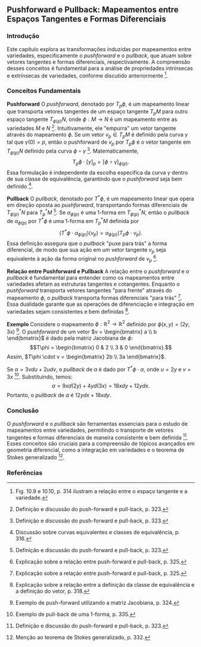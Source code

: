 ## Pushforward e Pullback: Mapeamentos entre Espaços Tangentes e Formas Diferenciais

### Introdução
Este capítulo explora as transformações induzidas por mapeamentos entre variedades, especificamente o *pushforward* e o *pullback*, que atuam sobre vetores tangentes e formas diferenciais, respectivamente. A compreensão desses conceitos é fundamental para a análise de propriedades intrínsecas e extrínsecas de variedades, conforme discutido anteriormente [^314].

### Conceitos Fundamentais

**Pushforward**
O *pushforward*, denotado por $T_p\phi$, é um mapeamento linear que transporta vetores tangentes de um espaço tangente $T_pM$ para outro espaço tangente $T_{\phi(p)}N$, onde $\phi: M \rightarrow N$ é um mapeamento entre as variedades $M$ e $N$ [^323]. Intuitivamente, ele "empurra" um vetor tangente através do mapeamento $\phi$. Se um vetor $v_p \in T_pM$ é definido pela curva $\gamma$ tal que $\gamma(0) = p$, então o pushforward de $v_p$ por $T_p\phi$ é o vetor tangente em $T_{\phi(p)}N$ definido pela curva $\phi \circ \gamma$ [^323]. Matematicamente,
$$T_p\phi \cdot [\gamma]_p = [\phi \circ \gamma]_{\phi(p)}.$$
Essa formulação é independente da escolha específica da curva $\gamma$ dentro de sua classe de equivalência, garantindo que o *pushforward* seja bem definido [^316].

**Pullback**
O *pullback*, denotado por $T^*\phi$, é um mapeamento linear que opera em direção oposta ao *pushforward*, transportando formas diferenciais de $T^*_{\phi(p)}N$ para $T^*_pM$ [^323]. Se $\alpha_{\phi(p)}$ é uma 1-forma em $T^*_{\phi(p)}N$, então o *pullback* de $\alpha_{\phi(p)}$ por $T^*\phi$ é uma 1-forma em $T^*_pM$ definida por
$$(T^*\phi \cdot \alpha_{\phi(p)})(v_p) = \alpha_{\phi(p)}(T_p\phi \cdot v_p).$$
Essa definição assegura que o *pullback* "puxe para trás" a forma diferencial, de modo que sua ação em um vetor tangente $v_p$ seja equivalente à ação da forma original no *pushforward* de $v_p$ [^325].

**Relação entre Pushforward e Pullback**
A relação entre o *pushforward* e o *pullback* é fundamental para entender como os mapeamentos entre variedades afetam as estruturas tangentes e cotangentes. Enquanto o *pushforward* transporta vetores tangentes "para frente" através do mapeamento $\phi$, o *pullback* transporta formas diferenciais "para trás" [^325]. Essa dualidade garante que as operações de diferenciação e integração em variedades sejam consistentes e bem definidas [^318].

**Exemplo**
Considere o mapeamento $\phi: \mathbb{R}^2 \rightarrow \mathbb{R}^2$ definido por $\phi(x, y) = (2y, 3x)$ [^324]. O *pushforward* de um vetor $v = \begin{bmatrix} a \\ b \end{bmatrix}$ é dado pela matriz Jacobiana de $\phi$:
$$T\phi = \begin{bmatrix} 0 & 2 \\ 3 & 0 \end{bmatrix}.$$
Assim, $T\phi \cdot v = \begin{bmatrix} 2b \\ 3a \end{bmatrix}$.

Se $\alpha = 3v du + 2u dv$, o *pullback* de $\alpha$ é dado por $T^*\phi \cdot \alpha$, onde $u = 2y$ e $v = 3x$ [^335]. Substituindo, temos:
$$\alpha = 9x d(2y) + 4y d(3x) = 18x dy + 12y dx.$$
Portanto, o *pullback* de $\alpha$ é $12y dx + 18x dy$.

### Conclusão
O *pushforward* e o *pullback* são ferramentas essenciais para o estudo de mapeamentos entre variedades, permitindo o transporte de vetores tangentes e formas diferenciais de maneira consistente e bem definida [^323]. Esses conceitos são cruciais para a compreensão de tópicos avançados em geometria diferencial, como a integração em variedades e o teorema de Stokes generalizado [^332].

### Referências
[^314]: Fig. 10.9 e 10.10, p. 314 ilustram a relação entre o espaço tangente e a variedade.
[^316]: Discussão sobre curvas equivalentes e classes de equivalência, p. 316.
[^318]: Explicação sobre a relação entre a definição da classe de equivalência e a definição do vetor, p. 318.
[^323]: Definição e discussão do push-forward e pull-back, p. 323.
[^324]: Exemplo de push-forward utilizando a matriz Jacobiana, p. 324.
[^325]: Explicação sobre a relação entre push-forward e pull-back, p. 325.
[^332]: Menção ao teorema de Stokes generalizado, p. 332.
[^335]: Exemplo de pull-back de uma 1-forma, p. 335.

<!-- END -->